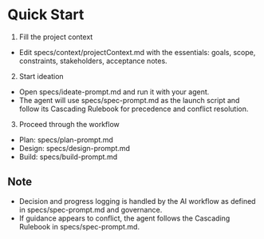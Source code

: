 # Quick Start

1) Fill the project context
- Edit specs/context/projectContext.md with the essentials: goals, scope, constraints, stakeholders, acceptance notes.

2) Start ideation
- Open specs/ideate-prompt.md and run it with your agent.
- The agent will use specs/spec-prompt.md as the launch script and follow its Cascading Rulebook for precedence and conflict resolution.

3) Proceed through the workflow
- Plan: specs/plan-prompt.md
- Design: specs/design-prompt.md
- Build: specs/build-prompt.md

## Note
- Decision and progress logging is handled by the AI workflow as defined in specs/spec-prompt.md and governance.
- If guidance appears to conflict, the agent follows the Cascading Rulebook in specs/spec-prompt.md.
